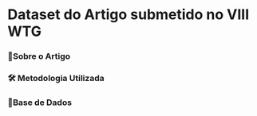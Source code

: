 # Dataset do Artigo submetido no VIII WTG 

### 🎇Sobre o Artigo

### 🛠 Metodologia Utilizada

### 🔎Base de Dados 

